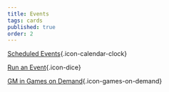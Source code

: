 ```yaml
---
title: Events
tags: cards
published: true
order: 2
---
```


[Scheduled Events](https://www.bigbadcon.com/events/){.icon-calendar-clock}

[Run an Event](https://www.bigbadcon.com/run-an-event/){.icon-dice}

[GM in Games on Demand](https://www.bigbadcon.com/games-on-demand/){.icon-games-on-demand}

<!--[Games on Demand FAQ](https://www.bigbadcon.com/games-on-demand-how-it-works/){.icon-games-on-demand}

-->
